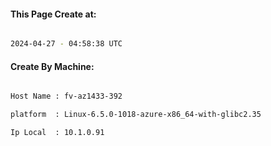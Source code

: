 
   
#### This Page Create at:

```bash

2024-04-27 - 04:58:38 UTC

```

#### Create By Machine:

```bash

Host Name : fv-az1433-392

platform  : Linux-6.5.0-1018-azure-x86_64-with-glibc2.35

Ip Local  : 10.1.0.91

```

